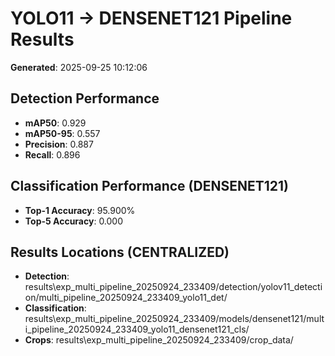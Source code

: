 # YOLO11 -> DENSENET121 Pipeline Results

**Generated**: 2025-09-25 10:12:06

## Detection Performance
- **mAP50**: 0.929
- **mAP50-95**: 0.557
- **Precision**: 0.887
- **Recall**: 0.896

## Classification Performance (DENSENET121)
- **Top-1 Accuracy**: 95.900%
- **Top-5 Accuracy**: 0.000

## Results Locations (CENTRALIZED)
- **Detection**: results\exp_multi_pipeline_20250924_233409/detection/yolov11_detection/multi_pipeline_20250924_233409_yolo11_det/
- **Classification**: results\exp_multi_pipeline_20250924_233409/models/densenet121/multi_pipeline_20250924_233409_yolo11_densenet121_cls/
- **Crops**: results\exp_multi_pipeline_20250924_233409/crop_data/
